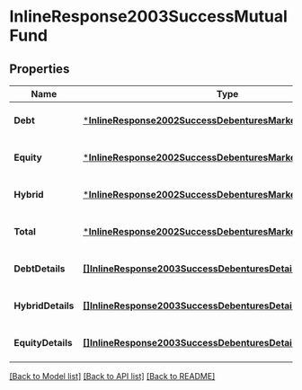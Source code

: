 # InlineResponse2003SuccessMutualFund

## Properties
Name | Type | Description | Notes
------------ | ------------- | ------------- | -------------
**Debt** | [***InlineResponse2002SuccessDebenturesMarketTransactionTotal**](inline_response_200_2_Success_debentures_marketTransactionTotal.md) |  | [optional] [default to null]
**Equity** | [***InlineResponse2002SuccessDebenturesMarketTransactionTotal**](inline_response_200_2_Success_debentures_marketTransactionTotal.md) |  | [optional] [default to null]
**Hybrid** | [***InlineResponse2002SuccessDebenturesMarketTransactionTotal**](inline_response_200_2_Success_debentures_marketTransactionTotal.md) |  | [optional] [default to null]
**Total** | [***InlineResponse2002SuccessDebenturesMarketTransactionTotal**](inline_response_200_2_Success_debentures_marketTransactionTotal.md) |  | [optional] [default to null]
**DebtDetails** | [**[]InlineResponse2003SuccessDebenturesDetails**](inline_response_200_3_Success_debentures_details.md) |  | [optional] [default to null]
**HybridDetails** | [**[]InlineResponse2003SuccessDebenturesDetails**](inline_response_200_3_Success_debentures_details.md) |  | [optional] [default to null]
**EquityDetails** | [**[]InlineResponse2003SuccessDebenturesDetails**](inline_response_200_3_Success_debentures_details.md) |  | [optional] [default to null]

[[Back to Model list]](../README.md#documentation-for-models) [[Back to API list]](../README.md#documentation-for-api-endpoints) [[Back to README]](../README.md)

